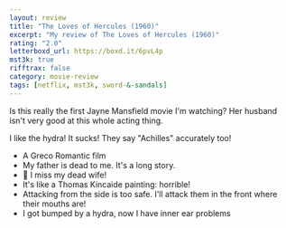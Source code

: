 ```yaml
---
layout: review
title: "The Loves of Hercules (1960)"
excerpt: "My review of The Loves of Hercules (1960)"
rating: "2.0"
letterboxd_url: https://boxd.it/6pvL4p
mst3k: true
rifftrax: false
category: movie-review
tags: [netflix, mst3k, sword-&-sandals]
---
```


Is this really the first Jayne Mansfield movie I'm watching? Her husband isn't very good at this whole acting thing.

I like the hydra! It sucks! They say "Achilles" accurately too!

- A Greco Romantic film
- My father is dead to me. It's a long story.
- 🎵 I miss my dead wife!
- It's like a Thomas Kincaide painting: horrible!
- Attacking from the side is too safe. I'll attack them in the front where their mouths are!
- I got bumped by a hydra, now I have inner ear problems
